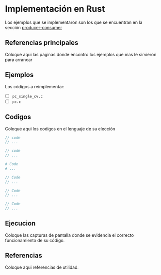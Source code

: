 # Implementación en Rust

Los ejemplos que se implementaron son los que se encuentran en la sección [producer-consumer](../../../threads-cv/c/producer-consumer/)

## Referencias principales

Coloque aqui las paginas donde encontro los ejemplos que mas le sirvieron para arrancar

## Ejemplos

Los códigos a reimplementar:
- [ ] `pc_single_cv.c`
- [ ] `pc.c`

## Codigos

Coloque aqui los codigos en el lenguaje de su elección

```c
// code
// ...
```

```cpp
// code
// ...
```


```python
# Code
# ...
```


```java
// Code
// ...
```


```go
// Code
// ...
```

```rust
// Code
// ...
```

## Ejecucion

Coloque las capturas de pantalla donde se evidencia el correcto funcionamiento de su código. 


## Referencias

Coloque aqui referencias de utilidad.